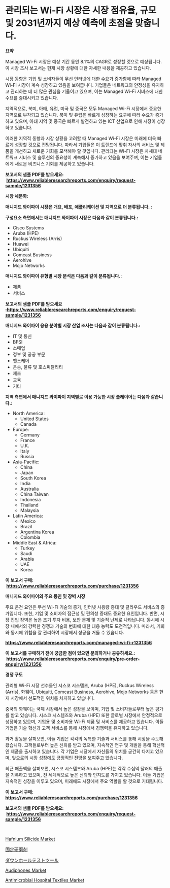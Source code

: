 <p><h1>관리되는 Wi-Fi 시장은 시장 점유율, 규모 및 2031년까지 예상 예측에 초점을 맞춥니다.</h1></p><p><strong>요약</strong></p>
<p><p>Managed Wi-Fi 시장은 예상 기간 동안 8.1%의 CAGR로 성장할 것으로 예상됩니다. 이 시장 조사 보고서는 현재 시장 상황에 대한 자세한 내용을 제공하고 있습니다.</p><p>시장 동향은 기업 및 소비자들이 무선 인터넷에 대한 수요가 증가함에 따라 Managed Wi-Fi 시장이 계속 성장하고 있음을 보여줍니다. 기업들은 네트워크의 안정성을 유지하고 관리하는 데 더 많은 관심을 기울이고 있으며, 이는 Managed Wi-Fi 서비스에 대한 수요를 증대시키고 있습니다.</p><p>지역적으로, 북미, 아태, 유럽, 미국 및 중국은 모두 Managed Wi-Fi 시장에서 중요한 지역으로 부각되고 있습니다. 북미 및 유럽은 빠르게 성장하는 요구에 따라 수요가 증가하고 있으며, 아태 지역 및 중국은 빠르게 발전하고 있는 ICT 산업으로 인해 시장이 성장하고 있습니다.</p><p>이러한 지역적 동향과 시장 상황을 고려할 때 Managed Wi-Fi 시장은 미래에 더욱 빠르게 성장할 것으로 전망됩니다. 따라서 기업들은 이 트렌드에 맞춰 자사의 서비스 및 제품을 개선하고 새로운 기회를 모색해야 할 것입니다. 관리되는 Wi-Fi 시장은 차세대 네트워크 서비스 및 솔루션의 중요성이 계속해서 증가하고 있음을 보여주며, 이는 기업들에게 새로운 비즈니스 기회를 제공하고 있습니다.</p></p>
<p><strong>보고서의 샘플 PDF를 받으세요: &nbsp;<a href="https://www.reliableresearchreports.com/enquiry/request-sample/1231356">https://www.reliableresearchreports.com/enquiry/request-sample/1231356</a></strong></p>
<p><strong>시장 세분화:</strong></p>
<p><strong> 매니지드 와이파이 시장은 개요, 배포, 애플리케이션 및 지역으로 더 분류됩니다. :</strong></p>
<p><strong>구성요소 측면에서는 매니지드 와이파이 시장은 다음과 같이 분류됩니다.:</strong></p>
<p><ul><li>Cisco Systems</li><li>Aruba (HPE)</li><li>Ruckus Wireless (Arris)</li><li>Huawei</li><li>Ubiquiti</li><li>Comcast Business</li><li>Aerohive</li><li>Mojo Networks</li></ul></p>
<p><strong> 매니지드 와이파이 유형별 시장 분석은 다음과 같이 분류됩니다.:</strong></p>
<p><ul><li>제품</li><li>서비스</li></ul></p>
<p><strong>보고서의 샘플 PDF를 받으세요 :<a href="https://www.reliableresearchreports.com/enquiry/request-sample/1231356">https://www.reliableresearchreports.com/enquiry/request-sample/1231356</a></strong></p>
<p><strong> 매니지드 와이파이 응용 분야별 시장 산업 조사는 다음과 같이 분류됩니다.:</strong></p>
<p><ul><li>IT 및 통신</li><li>BFSI</li><li>소매업</li><li>정부 및 공공 부문</li><li>헬스케어</li><li>운송, 물류 및 호스피탈리티</li><li>제조</li><li>교육</li><li>기타</li></ul></p>
<p><strong>지역 측면에서 매니지드 와이파이 지역별로 이용 가능한 시장 플레이어는 다음과 같습니다.:</strong></p>
<p><ul>
    <li>
        North America:
        <ul>
            <li>United States</li>
            <li>Canada</li>
        </ul>
    </li>
    <li>
        Europe:
        <ul>
            <li>Germany</li>
            <li>France</li>
            <li>U.K.</li>
            <li>Italy</li>
            <li>Russia</li>
        </ul>
    </li>
    <li>
        Asia-Pacific:
        <ul>
            <li>China</li>
            <li>Japan</li>
            <li>South Korea</li>
            <li>India</li>
            <li>Australia</li>
            <li>China Taiwan</li>
            <li>Indonesia</li>
            <li>Thailand</li>
            <li>Malaysia</li>
        </ul>
    </li>
    <li>
        Latin America:
        <ul>
            <li>Mexico</li>
            <li>Brazil</li>
            <li>Argentina Korea</li>
            <li>Colombia</li>
        </ul>
    </li>
    <li>
        Middle East & Africa:
        <ul>
            <li>Turkey</li>
            <li>Saudi</li>
            <li>Arabia</li>
            <li>UAE</li>
            <li>Korea</li>
        </ul>
    </li>
    </ul></p>
<p><strong>이 보고서 구매: &nbsp;<a href="https://www.reliableresearchreports.com/purchase/1231356">https://www.reliableresearchreports.com/purchase/1231356</a></strong></p>
<p><strong>매니지드 와이파이의 주요 동인 및 장벽 시장</strong></p>
<p><p>주요 운전 요인은 무선 Wi-Fi 기술의 증가, 인터넷 사용량 증대 및 클라우드 서비스의 증가입니다. 또한, 기업 및 소비자의 접근성 및 편의성 증대도 중요한 요인입니다. 반면, 시장 진입 장벽은 높은 초기 투자 비용, 보안 문제 및 기술적 난제로 나타납니다. 동시에 시장 내에서의 강력한 경쟁과 기술의 변화에 대한 대응 능력도 도전적입니다. 따라서, 기회와 동시에 위험을 잘 관리하여 시장에서 성공을 거둘 수 있습니다.</p></p>
<p><strong><a href="https://www.reliableresearchreports.com/managed-wi-fi-r1231356">https://www.reliableresearchreports.com/managed-wi-fi-r1231356</a></strong></p>
<p><strong>이 보고서를 구매하기 전에 궁금한 점이 있으면 문의하거나 공유하세요.: &nbsp;<a href="https://www.reliableresearchreports.com/enquiry/pre-order-enquiry/1231356">https://www.reliableresearchreports.com/enquiry/pre-order-enquiry/1231356</a></strong></p>
<p><strong>경쟁 구도</strong></p>
<p><p>관리형 Wi-Fi 시장 선수들인 시스코 시스템즈, Aruba (HPE), Ruckus Wireless (Arris), 화웨이, Ubiquiti, Comcast Business, Aerohive, Mojo Networks 등은 현재 시장에서 선도적인 위치를 차지하고 있습니다. </p><p>중국의 화웨이는 국제 시장에서 높은 성장을 보이며, 기업 및 소비자들로부터 높은 평가를 받고 있습니다. 시스코 시스템즈와 Aruba (HPE) 또한 글로벌 시장에서 안정적으로 성장하고 있으며, 기업용 및 소비자용 Wi-Fi 제품 및 서비스를 제공하고 있습니다. 이들 기업은 기술 혁신과 고객 서비스를 통해 시장에서 경쟁력을 유지하고 있습니다.</p><p>과거 활동을 살펴보면, 이들 기업은 각각의 독특한 기술과 서비스를 통해 시장을 주도해왔습니다. 고객들로부터 높은 신뢰를 받고 있으며, 지속적인 연구 및 개발을 통해 혁신적인 제품을 출시하고 있습니다. 각 기업은 시장에서 자신들의 위치를 굳건히 다지고 있으며, 앞으로의 시장 성장에도 긍정적인 전망을 보여주고 있습니다.</p><p>최근 매출액을 살펴보면, 시스코 시스템즈와 Aruba (HPE)는 각각 수십억 달러의 매출을 기록하고 있으며, 전 세계적으로 높은 신뢰와 인지도를 가지고 있습니다. 이들 기업은 지속적인 성장을 이루고 있으며, 미래에도 시장에서 주요 역할을 할 것으로 기대됩니다.</p></p>
<p><strong>이 보고서 구매: &nbsp; <a href="https://www.reliableresearchreports.com/purchase/1231356">https://www.reliableresearchreports.com/purchase/1231356</a></strong></p>
<p><strong>보고서의 샘플 PDF를 받으세요: &nbsp;<a href="https://www.reliableresearchreports.com/enquiry/request-sample/1231356">https://www.reliableresearchreports.com/enquiry/request-sample/1231356</a></strong><strong></strong></p>
<p>&nbsp;</p>
<p><p><a href="https://issuu.com/reportprime-2/docs/hafnium-silicide-market-size-2030.pptx">Hafnium Silicide Market</a></p><p><a href="https://github.com/cbigkbh02719/Market-Research-Report-List-1/blob/main/625708924242.md">固定研磨剤</a></p><p><a href="https://github.com/ReganWisoky2023/Market-Research-Report-List-1/blob/main/231391424243.md">ダウンホールテストツール</a></p><p><a href="https://github.com/provorikovar/Market-Research-Report-List-4/blob/main/audiphones-market.md">Audiphones Market</a></p><p><a href="https://github.com/angelajermaine/Market-Research-Report-List-2/blob/main/antimicrobial-hospital-textiles-market.md">Antimicrobial Hospital Textiles Market</a></p></p>